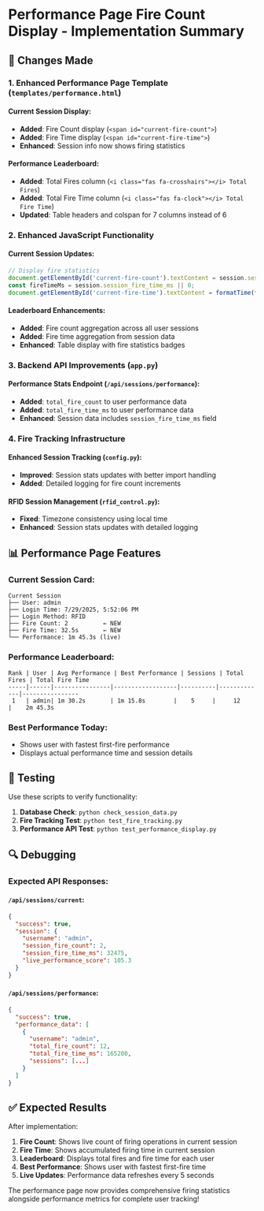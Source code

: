 # Performance Page Fire Count Display - Implementation Summary

## 🎯 Changes Made

### 1. Enhanced Performance Page Template (`templates/performance.html`)

#### Current Session Display:
- **Added**: Fire Count display (`<span id="current-fire-count">`)
- **Added**: Fire Time display (`<span id="current-fire-time">`)
- **Enhanced**: Session info now shows firing statistics

#### Performance Leaderboard:
- **Added**: Total Fires column (`<i class="fas fa-crosshairs"></i> Total Fires`)
- **Added**: Total Fire Time column (`<i class="fas fa-clock"></i> Total Fire Time`)
- **Updated**: Table headers and colspan for 7 columns instead of 6

### 2. Enhanced JavaScript Functionality

#### Current Session Updates:
```javascript
// Display fire statistics
document.getElementById('current-fire-count').textContent = session.session_fire_count || 0;
const fireTimeMs = session.session_fire_time_ms || 0;
document.getElementById('current-fire-time').textContent = formatTime(fireTimeMs / 1000);
```

#### Leaderboard Enhancements:
- **Added**: Fire count aggregation across all user sessions
- **Added**: Fire time aggregation from session data
- **Enhanced**: Table display with fire statistics badges

### 3. Backend API Improvements (`app.py`)

#### Performance Stats Endpoint (`/api/sessions/performance`):
- **Added**: `total_fire_count` to user performance data
- **Added**: `total_fire_time_ms` to user performance data
- **Enhanced**: Session data includes `session_fire_time_ms` field

### 4. Fire Tracking Infrastructure

#### Enhanced Session Tracking (`config.py`):
- **Improved**: Session stats updates with better import handling
- **Added**: Detailed logging for fire count increments

#### RFID Session Management (`rfid_control.py`):
- **Fixed**: Timezone consistency using local time
- **Enhanced**: Session stats updates with detailed logging

## 📊 Performance Page Features

### Current Session Card:
```
Current Session
├── User: admin
├── Login Time: 7/29/2025, 5:52:06 PM
├── Login Method: RFID
├── Fire Count: 2          ← NEW
├── Fire Time: 32.5s       ← NEW
└── Performance: 1m 45.3s (live)
```

### Performance Leaderboard:
```
Rank | User | Avg Performance | Best Performance | Sessions | Total Fires | Total Fire Time
-----|------|----------------|------------------|----------|-------------|----------------
 1   | admin| 1m 30.2s       | 1m 15.8s        |    5     |     12      |    2m 45.3s
```

### Best Performance Today:
- Shows user with fastest first-fire performance
- Displays actual performance time and session details

## 🧪 Testing

Use these scripts to verify functionality:

1. **Database Check**: `python check_session_data.py`
2. **Fire Tracking Test**: `python test_fire_tracking.py`
3. **Performance API Test**: `python test_performance_display.py`

## 🔍 Debugging

### Expected API Responses:

#### `/api/sessions/current`:
```json
{
  "success": true,
  "session": {
    "username": "admin",
    "session_fire_count": 2,
    "session_fire_time_ms": 32475,
    "live_performance_score": 105.3
  }
}
```

#### `/api/sessions/performance`:
```json
{
  "success": true,
  "performance_data": [
    {
      "username": "admin",
      "total_fire_count": 12,
      "total_fire_time_ms": 165200,
      "sessions": [...]
    }
  ]
}
```

## ✅ Expected Results

After implementation:
1. **Fire Count**: Shows live count of firing operations in current session
2. **Fire Time**: Shows accumulated firing time in current session
3. **Leaderboard**: Displays total fires and fire time for each user
4. **Best Performance**: Shows user with fastest first-fire time
5. **Live Updates**: Performance data refreshes every 5 seconds

The performance page now provides comprehensive firing statistics alongside performance metrics for complete user tracking!
